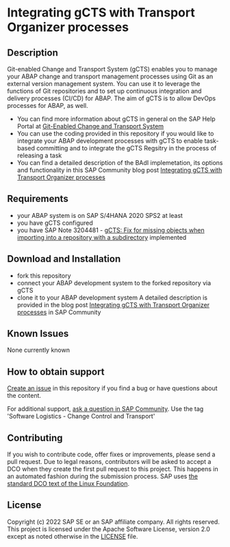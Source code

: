 <!--- Register repository https://api.reuse.software/register, then add REUSE badge:
[![REUSE status](https://api.reuse.software/badge/github.com/SAP-samples/REPO-NAME)](https://api.reuse.software/info/github.com/SAP-samples/REPO-NAME)
-->

# Integrating gCTS with Transport Organizer processes

## Description
Git-enabled Change and Transport System (gCTS) enables you to manage your ABAP change and transport management processes using Git as an external version management system. You can use it to leverage the functions of Git repositories and to set up continuous integration and delivery processes (CI/CD) for ABAP. The aim of gCTS is to allow DevOps processes for ABAP, as well.

* You can find more information about gCTS in general on the SAP Help Portal at [Git-Enabled Change and Transport System](https://help.sap.com/docs/ABAP_PLATFORM_NEW/4a368c163b08418890a406d413933ba7/f319b168e87e42149e25e13c08d002b9.html)
* You can use the coding provided in this repository if you would like to integrate your ABAP development processes with gCTS to enable task-based committing and to integrate the gCTS Regsitry in the process of releasing a task
* You can find a detailed description of the BAdI implemetation, its options and functionality in this SAP Community blog post [Integrating gCTS with Transport Organizer processes](https://blogs.sap.com/2022/05/24/integrating-gcts-with-transport-organizer-processes/)

## Requirements
- your ABAP system is on SAP S/4HANA 2020 SPS2 at least
- you have gCTS configured
- you have SAP Note 3204481 - [gCTS: Fix for missing objects when importing into a repository with a subdirectory](https://launchpad.support.sap.com/#/notes/3204481) implemented 

## Download and Installation
- fork this repository
- connect your ABAP development system to the forked repository via gCTS
- clone it to your ABAP development system
A detailed description is provided in the blog post [Integrating gCTS with Transport Organizer processes](https://blogs.sap.com/2022/05/23/integrating-gcts…anizer-processes/) in SAP Community

## Known Issues
None currently known

## How to obtain support
[Create an issue](https://github.com/SAP-samples/s4hana-gcts/issues) in this repository if you find a bug or have questions about the content.
 
For additional support, [ask a question in SAP Community](https://answers.sap.com/questions/ask.html). Use the tag 'Software Logistics - Change Control and Transport'

## Contributing
If you wish to contribute code, offer fixes or improvements, please send a pull request. Due to legal reasons, contributors will be asked to accept a DCO when they create the first pull request to this project. This happens in an automated fashion during the submission process. SAP uses [the standard DCO text of the Linux Foundation](https://developercertificate.org/).

## License
Copyright (c) 2022 SAP SE or an SAP affiliate company. All rights reserved. This project is licensed under the Apache Software License, version 2.0 except as noted otherwise in the [LICENSE](LICENSES/Apache-2.0.txt) file.
